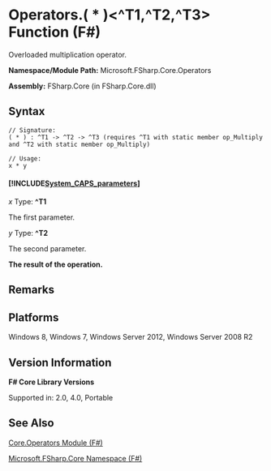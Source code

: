 # Operators.( * )<^T1,^T2,^T3> Function (F#)

Overloaded multiplication operator.

**Namespace/Module Path:** Microsoft.FSharp.Core.Operators

**Assembly:** FSharp.Core (in FSharp.Core.dll)


## Syntax

```
// Signature:
( * ) : ^T1 -> ^T2 -> ^T3 (requires ^T1 with static member op_Multiply and ^T2 with static member op_Multiply)

// Usage:
x * y
```

#### [!INCLUDE[System_CAPS_parameters](//System/Token/System_CAPS_parameters_md.md)]
*x*
Type: **^T1**


The first parameter.


*y*
Type: **^T2**


The second parameter.



**The result of the operation.**
## Remarks

## Platforms
Windows 8, Windows 7, Windows Server 2012, Windows Server 2008 R2


## Version Information
**F# Core Library Versions**

Supported in: 2.0, 4.0, Portable




## See Also
[Core.Operators Module &#40;F&#35;&#41;](Core.Operators+Module+%28FSharp%29.md)

[Microsoft.FSharp.Core Namespace &#40;F&#35;&#41;](Microsoft.FSharp.Core+Namespace+%28FSharp%29.md)

